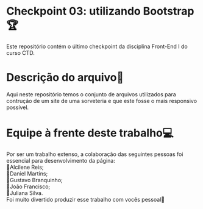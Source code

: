# Checkpoint 03: utilizando Bootstrap🏆
Este repositório contém o último checkpoint da disciplina Front-End I do curso CTD.

# Descrição do arquivo📝
Aqui neste repositório temos o conjunto de arquivos utilizados para contrução de um site de uma sorveteria e que este fosse o mais responsivo possível.

# Equipe à frente deste trabalho💻
Por ser um trabalho extenso, a colaboração das seguintes pessoas foi essencial para desenvolvimento da página:\
🔹Alcilene Reis;\
🔹Daniel Martins;\
🔹Gustavo Branquinho;\
🔹João Francisco;\
🔹Juliana Silva.\
Foi muito divertido produzir esse trabalho com vocês pessoal🥳
